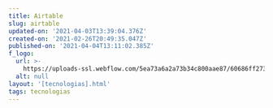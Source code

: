```yaml
---
title: Airtable
slug: airtable
updated-on: '2021-04-03T13:39:04.376Z'
created-on: '2021-02-26T20:49:35.047Z'
published-on: '2021-04-04T13:11:02.385Z'
f_logo:
  url: >-
    https://uploads-ssl.webflow.com/5ea73a6a2a73b34c800aae87/60686ff273e522ef8ae88abe_airtable-logo.png
  alt: null
layout: '[tecnologias].html'
tags: tecnologias
---
```



